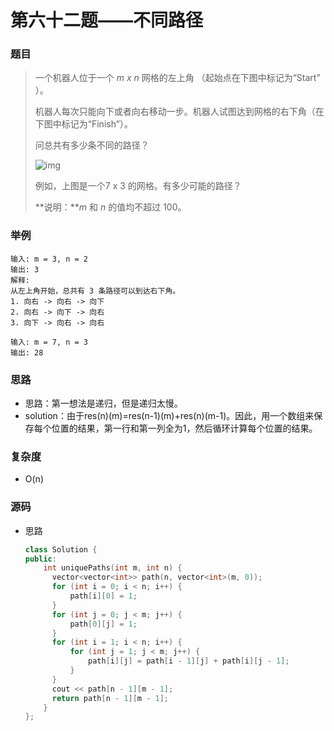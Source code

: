 # 第六十二题——不同路径

### 题目

> 一个机器人位于一个 *m x n* 网格的左上角 （起始点在下图中标记为“Start” ）。
>
> 机器人每次只能向下或者向右移动一步。机器人试图达到网格的右下角（在下图中标记为“Finish”）。
>
> 问总共有多少条不同的路径？
>
> ![img](https://assets.leetcode-cn.com/aliyun-lc-upload/uploads/2018/10/22/robot_maze.png)
>
> 例如，上图是一个7 x 3 的网格。有多少可能的路径？
>
> **说明：***m* 和 *n* 的值均不超过 100。

### 举例

```
输入: m = 3, n = 2
输出: 3
解释:
从左上角开始，总共有 3 条路径可以到达右下角。
1. 向右 -> 向右 -> 向下
2. 向右 -> 向下 -> 向右
3. 向下 -> 向右 -> 向右

输入: m = 7, n = 3
输出: 28
```

### 思路

* 思路：第一想法是递归，但是递归太慢。
* solution：由于res(n)(m)=res(n-1)(m)+res(n)(m-1)。因此，用一个数组来保存每个位置的结果，第一行和第一列全为1，然后循环计算每个位置的结果。

### 复杂度

- O(n)


### 源码

* 思路

  ```c++
  class Solution {
  public:
      int uniquePaths(int m, int n) {
  		vector<vector<int>> path(n, vector<int>(m, 0));
  		for (int i = 0; i < n; i++) {
  			path[i][0] = 1;
  		}
  		for (int j = 0; j < m; j++) {
  			path[0][j] = 1;
  		}
  		for (int i = 1; i < n; i++) {
  			for (int j = 1; j < m; j++) {
  				path[i][j] = path[i - 1][j] + path[i][j - 1];
  			}
  		}
  		cout << path[n - 1][m - 1];
  		return path[n - 1][m - 1];        
      }
  };
  ```

